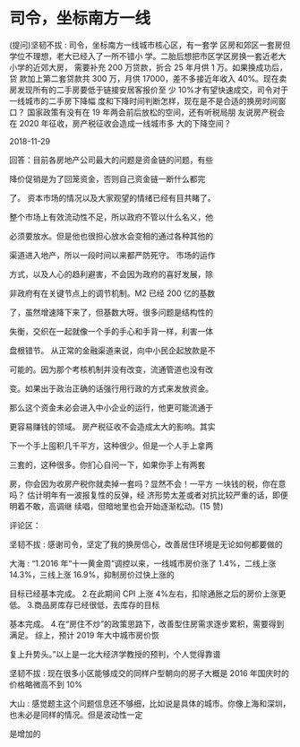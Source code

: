 # 司令，坐标南方一线

(提问)坚韧不拔 : 司令，坐标南方一线城市核心区，有一套学 区房和郊区一套房但学位不理想，老大已经入了一所不错小 学。二胎后想把市区学区房换一套近老大小学的近郊大房， 需要补充 200 万贷款，折合 25 年月供 1 万。如果换成功后，贷 款加上第二套贷款共 300 万，月供 17000，差不多接近年收入 40%。现在卖房发现所有的二手房要低于链接安居客报价至 少 10%才有望快速成交，司令对于一线城市的二手房下降幅 度和下降时间判断怎样，现在是不是合适的换房时间窗口？ 国家政策有没有在 19 年两会前后放松的空间，还有听税局朋 友说房产税会在 2020 年征收，房产税征收会造成一线城市多 大的下降空间？

2018-11-29

回答：目前各房地产公司最大的问题是资金链的问题，有些

降价促销是为了回笼资金，否则自己资金链一断什么都完

了。 资本市场的情况以及大家观望的情绪已经有目共睹了。

整个市场上有效流动性不足，所以政府不管以什么名义，他

必须要放水。但是他也很担心放水会变相的通过各种其他的

渠道进入地产，所以一段时间以来都严防死守。 市场的运作

方式，以及人心的趋利避害，不会因为政府的喜好发展，除

非政府有在关键节点上的调节机制。M2 已经 200 亿的基数

了，虽然增速降下来了，但基数大呀。很多问题是结构性的

失衡，交织在一起就像一个手的手心和手背一样，利害一体

盘根错节。 从正常的金融渠道来说，向中小民企起放款是不

可能的。因为那个考核机制并没有改变，流通管道也没有改

变。如果出于政治正确的话强行用行政的方式来发放资金。

那么这个资金未必会进入中小企业的运行，他更可能流通于

更容易赚钱的领域。 房产税征收不会造成太大的影响。其实

下一个手上囤积几千平方，这种很少。但是一个人手上拿两

三套的，这种很多。你扪心自问一下，如果你手上有两套

房，你会因为收房产税你就卖掉一套吗？显然不会！一平方 一块钱的税，你在意吗？ 估计明年有一波报复性的反弹，经 济形势太差或者对抗比较严重的话，即便明着不敢，高调继 续唱，但暗地里也会开始逐渐松动。(15 赞)

评论区：

坚韧不拔 : 感谢司令，坚定了我的换房信心，改善居住环境是无论如何都要做的

大海 : “1.2016 年“十一黄金周”调控以来，一线城市房价涨了 1.4%，二线上涨 14.3%，三线上涨 16.9%，抑制房价过快上涨的

目标已经基本完成。 2.在此期间 CPI 上涨 4%左右，扣除通胀之后的房价上涨更低。 3.商品房库存已经很低，去库存的目标

基本完成。 4.在“房住不炒”的政策思路下，改善型住房需求逐步累积，需要得到满足。 综上，预计 2019 年大中城市房价恢

复上升势头。”以上是一北大经济学教授的预判，个人觉得靠谱

坚韧不拔 : 现在很多小区能够成交的同样户型朝向的房子大概是 2016 年国庆时的价格略微高不到 10%

大山 : 感觉题主这个问题信息还不够细，比如说是具体的城市。你像上海和深圳，也未必是同样的情况。但是波动性一定

是增加的
